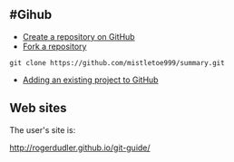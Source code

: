#Gihub
--------------------------


- [Create a repository on GitHub](https://help.github.com/articles/create-a-repo/)
- [Fork a repository](https://help.github.com/articles/fork-a-repo/)
```
git clone https://github.com/mistletoe999/summary.git
```
- [Adding an existing project to GitHub](https://help.github.com/articles/adding-an-existing-project-to-github-using-the-command-line/)



Web sites
---------

The user's site is:

http://rogerdudler.github.io/git-guide/
